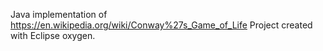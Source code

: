 Java implementation of https://en.wikipedia.org/wiki/Conway%27s_Game_of_Life 
Project created with Eclipse oxygen.

